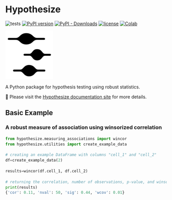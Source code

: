 # Hypothesize
![tests](https://github.com/Alcampopiano/hypothesize/workflows/tests/badge.svg)
[![PyPI version](https://img.shields.io/pypi/v/hypothesize?style=flat-square)](https://pypi.org/project/hypothesize/)
[![PyPI - Downloads](https://img.shields.io/pypi/dw/hypothesize?style=flat-square)](https://pypistats.org/packages/hypothesize)
[![license](https://img.shields.io/pypi/l/hypothesize?style=flat-square)](https://github.com/Alcampopiano/hypothesize/blob/master/LICENSE)
[![Colab](https://colab.research.google.com/assets/colab-badge.svg)](https://colab.research.google.com/github/Alcampopiano/hypothesize/blob/master/examples/hypothesize_notebook_for_colab.ipynb)

<img src="https://github.com/Alcampopiano/hypothesize/blob/master/docs/docs/img/vp_inv.png?raw=true" alt="drawing" width="150"/>

A Python package for hypothesis testing using robust statistics.

:book: Please visit the [Hypothesize documentation site](https://Alcampopiano.github.io/hypothesize/) for more details.

## Basic Example
### A robust measure of association using winsorized correlation

```python
from hypothesize.measuring_associations import wincor
from hypothesize.utilities import create_example_data

# creating an example DataFrame with columns "cell_1" and "cell_2"
df=create_example_data(2)

results=wincor(df.cell_1, df.cell_2)

# returning the correlation, number of observations, p-value, and winsorized covariance
print(results)
{'cor': 0.11, 'nval': 50, 'sig': 0.44, 'wcov': 0.01}
```